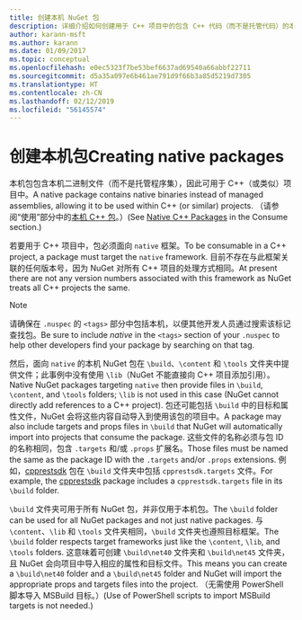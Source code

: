```yaml
---
title: 创建本机 NuGet 包
description: 详细介绍如何创建用于 C++ 项目中的包含 C++ 代码（而不是托管代码）的本机 NuGet 包。
author: karann-msft
ms.author: karann
ms.date: 01/09/2017
ms.topic: conceptual
ms.openlocfilehash: e0ec5323f7be53bef6637ad69540a66abbf22711
ms.sourcegitcommit: d5a35a097e6b461ae791d9f66b3a85d5219d7305
ms.translationtype: HT
ms.contentlocale: zh-CN
ms.lasthandoff: 02/12/2019
ms.locfileid: "56145574"
---
```

# <a name="creating-native-packages"></a><span data-ttu-id="5e1b3-103">创建本机包</span><span class="sxs-lookup"><span data-stu-id="5e1b3-103">Creating native packages</span></span>

<span data-ttu-id="5e1b3-104">本机包包含本机二进制文件（而不是托管程序集），因此可用于 C++（或类似）项目中。</span><span class="sxs-lookup"><span data-stu-id="5e1b3-104">A native package contains native binaries instead of managed assemblies, allowing it to be used within C++ (or similar) projects.</span></span> <span data-ttu-id="5e1b3-105">（请参阅“使用”部分中的[本机 C++ 包](../consume-packages/finding-and-choosing-packages.md#native-c-packages)。）</span><span class="sxs-lookup"><span data-stu-id="5e1b3-105">(See [Native C++ Packages](../consume-packages/finding-and-choosing-packages.md#native-c-packages) in the Consume section.)</span></span>

<span data-ttu-id="5e1b3-106">若要用于 C++ 项目中，包必须面向 `native` 框架。</span><span class="sxs-lookup"><span data-stu-id="5e1b3-106">To be consumable in a C++ project, a package must target the `native` framework.</span></span> <span data-ttu-id="5e1b3-107">目前不存在与此框架关联的任何版本号，因为 NuGet 对所有 C++ 项目的处理方式相同。</span><span class="sxs-lookup"><span data-stu-id="5e1b3-107">At present there are not any version numbers associated with this framework as NuGet treats all C++ projects the same.</span></span>

> [!Note]
> <span data-ttu-id="5e1b3-108">请确保在 `.nuspec` 的 `<tags>` 部分中包括本机，以便其他开发人员通过搜索该标记查找包。</span><span class="sxs-lookup"><span data-stu-id="5e1b3-108">Be sure to include *native* in the `<tags>` section of your `.nuspec` to help other developers find your package by searching on that tag.</span></span>

<span data-ttu-id="5e1b3-109">然后，面向 `native` 的本机 NuGet 包在 `\build`、`\content` 和 `\tools` 文件夹中提供文件；此事例中没有使用 `\lib`（NuGet 不能直接向 C++ 项目添加引用）。</span><span class="sxs-lookup"><span data-stu-id="5e1b3-109">Native NuGet packages targeting `native` then provide files in `\build`, `\content`, and `\tools` folders; `\lib` is not used in this case (NuGet cannot directly add references to a C++ project).</span></span> <span data-ttu-id="5e1b3-110">包还可能包括 `\build` 中的目标和属性文件，NuGet 会将这些内容自动导入到使用该包的项目中。</span><span class="sxs-lookup"><span data-stu-id="5e1b3-110">A package may also include targets and props files in `\build` that NuGet will automatically import into projects that consume the package.</span></span> <span data-ttu-id="5e1b3-111">这些文件的名称必须与包 ID 的名称相同，包含 `.targets` 和/或 `.props` 扩展名。</span><span class="sxs-lookup"><span data-stu-id="5e1b3-111">Those files must be named the same as the package ID with the `.targets` and/or `.props` extensions.</span></span> <span data-ttu-id="5e1b3-112">例如，[cpprestsdk](https://nuget.org/packages/cpprestsdk/) 包在 `\build` 文件夹中包括 `cpprestsdk.targets` 文件。</span><span class="sxs-lookup"><span data-stu-id="5e1b3-112">For example, the [cpprestsdk](https://nuget.org/packages/cpprestsdk/) package includes a `cpprestsdk.targets` file in its `\build` folder.</span></span>

<span data-ttu-id="5e1b3-113">`\build` 文件夹可用于所有 NuGet 包，并非仅用于本机包。</span><span class="sxs-lookup"><span data-stu-id="5e1b3-113">The `\build` folder can be used for all NuGet packages and not just native packages.</span></span> <span data-ttu-id="5e1b3-114">与 `\content`、`\lib` 和 `\tools` 文件夹相同，`\build` 文件夹也遵照目标框架。</span><span class="sxs-lookup"><span data-stu-id="5e1b3-114">The `\build` folder respects target frameworks just like the `\content`, `\lib`, and `\tools` folders.</span></span> <span data-ttu-id="5e1b3-115">这意味着可创建 `\build\net40` 文件夹和 `\build\net45` 文件夹，且 NuGet 会向项目中导入相应的属性和目标文件。</span><span class="sxs-lookup"><span data-stu-id="5e1b3-115">This means you can create a `\build\net40` folder and a `\build\net45` folder and NuGet will import the appropriate props and targets files into the project.</span></span> <span data-ttu-id="5e1b3-116">（无需使用 PowerShell 脚本导入 MSBuild 目标。）</span><span class="sxs-lookup"><span data-stu-id="5e1b3-116">(Use of PowerShell scripts to import MSBuild targets is not needed.)</span></span>
